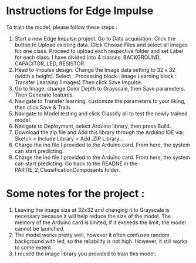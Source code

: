 # Instructions for Edge Impulse

To train the model, please follow these steps :

1. Start a new Edge Impulse project. Go to Data acquisition. Click the button to Upload existing data. Click Choose Files and select all images for one class. Proceed to upload each respective folder and set Label for each class. I have divided into 4 classes: BACKGROUND, CAPACITOR, LED, RESISTOR.
2. Head to Impulse design. Change the Image data setting to 32 x 32 (width x height).
Select :
Processing block : Image
Learning block : Transfer Learning (Images)
Then click Save Impulse.
4. Go to Image, change Color Depth to Grayscale, then Save parameters. Then Generate features.
5. Navigate to Transfer learning, customize the parameters to your liking, then click Save & Train.
6. Navigate to Model testing and click Classify all to test the newly trained model.
7. Navigate to Deployment, select Arduino library, then press Build.
8. Download the zip file and Add this library through the Arduino IDE via: Sketch > Include Library > Add .ZIP Library...
9. Charge the ino file I provided to the Arduino card. From here, the system can start predicting.
10. Charge the ino file I provided to the Arduino card. From here, the system can start predicting. Go back to the READNE in the PARTIE_2_ClassificationComposants folder.

# Some notes for the project :
1. Leaving the image size at 32x32 and changing it to Grayscale is necessary because it will help reduce the size of the model. The memory of the Arduino card is limited, if it exceeds the limit, the model cannot be launched.
2. The model works pretty well, however it often confuses random background with led, so the reliability is not high. However, it still works to some extent.
3. I reused the image library you provided to train this model.
